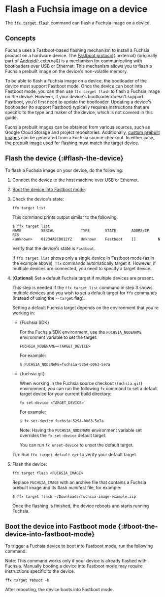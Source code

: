 # Flash a Fuchsia image on a device

The [`ffx target flash`][ffx-target-flash] command can flash a Fuchsia image
on a device.

## Concepts

Fuchsia uses a Fastboot-based flashing mechanism to install a Fuchsia product
on a hardware device. The [Fastboot protocol][fastboot-src]{:.external}
(originally part of [Android][android-flash]{:.external}) is a mechanism for
communicating with bootloaders over USB or Ethernet. This mechanism allows you
to flash a Fuchsia prebuilt image on the device's non-volatile memory.

To be able to flash a Fuchsia image on a device, the bootloader of the device
must support Fastboot mode. Once the device can boot into Fastboot
mode, you can then use `ffx target flash` to flash a Fuchsia image on the
device. However, if your device's bootloader doesn't support Fastboot, you'd
first need to update the bootloader. Updating a device's bootloader (to support
Fastboot) typically requires instructions that are specific to the type and
maker of the device, which is not covered in this guide.

Fuchsia prebuilt images can be obtained from various sources, such as Google
Cloud Storage and project repositories. Additionally,
[custom prebuilt images][generate-a-build] can be generated from a Fuchsia
source checkout. In either case, the prebuilt image used for flashing must
match the target device.

## Flash the device {:#flash-the-device}

To flash a Fuchsia image on your device, do the following:

1. Connect the device to the host machine over USB or Ethernet.
2. [Boot the device into Fastboot
   mode](#boot-the-device-into-fastboot-mode).

3. Check the device's state:

   ```posix-terminal
   ffx target list
   ```

   This command prints output similar to the following:

   ```none {:.devsite-disable-click-to-copy}
   $ ffx target list
   NAME         SERIAL            TYPE       STATE       ADDRS/IP    RCS
   <unknown>    01234ABCD012YZ    Unknown    Fastboot    []          N
   ```

   Verify that the device's state is `Fastboot`.

   If `ffx target list` shows only a single device in Fastboot mode (as in
   the example above), `ffx` commands automatically target it. However,
   if multiple devices are connected, you need to specify a target device.

4. (**Optional**) Set a default Fuchsia target if multiple devices are present.

   This step is needed if the `ffx target list` command in step 3 shows
   multiple devices and you wish to set a default target for `ffx` commands
   (instead of using the `--target` flag).

   Setting a default Fuchsia target depends on the environment that you're
   working in:

   * {Fuchsia SDK}

     For the Fuchsia SDK environment, use the `FUCHSIA_NODENAME` environment
     variable to set the target:

     ```posix-terminal
     FUCHSIA_NODENAME=<TARGET_DEVICE>
     ```

     For example:

     ```none {:.devsite-disable-click-to-copy}
     $ FUCHSIA_NODENAME=fuchsia-5254-0063-5e7a
     ```

   * {fuchsia.git}

     When working in the Fuchsia source checkout (`fuchsia.git`) environment,
     you can run the following `fx` command to set a default target device
     for your current build directory:

     ```posix-terminal
     fx set-device <TARGET_DEVICE>`
     ```

     For example:

     ```none {:.devsite-disable-click-to-copy}
     $ fx set-device fuchsia-5254-0063-5e7a
     ```

     Note: Having the `FUCHSIA_NODENAME` environment variable set
     overrides the `fx set-device` default target.

     You can run `fx unset-device` to unset the default target.


   Tip: Run `ffx target default get` to verify your default target.

5. Flash the device:

   ```posix-terminal
   ffx target flash <FUCHSIA_IMAGE>
   ```

   Replace `FUCHSIA_IMAGE` with an archive file that contains
   a Fuchsia prebuilt image and its flash manifest file, for example:

   ```none {:.devsite-disable-click-to-copy}
   $ ffx target flash ~/Downloads/fuchsia-image-example.zip
   ```

   Once the flashing is finished, the device reboots and starts running
   Fuchsia.

## Boot the device into Fastboot mode {:#boot-the-device-into-fastboot-mode}

To trigger a Fuchsia device to boot into Fastboot mode, run the following
command:

Note: This command works only if your device is already flashed with Fuchsia.
Manually booting a device into Fastboot mode may require instructions
specific to the device.

```posix-terminal
ffx target reboot -b
```

After rebooting, the device boots into Fastboot mode.

<!-- Reference links -->

[fastboot-src]: https://android.googlesource.com/platform/system/core/+/master/fastboot/
[android-flash]: https://source.android.com/setup/build/running
[ffx-target-flash]: https://fuchsia.dev/reference/tools/sdk/ffx#flash
[generate-a-build]: /docs/development/build/fx.md#generating-a-build-archive
